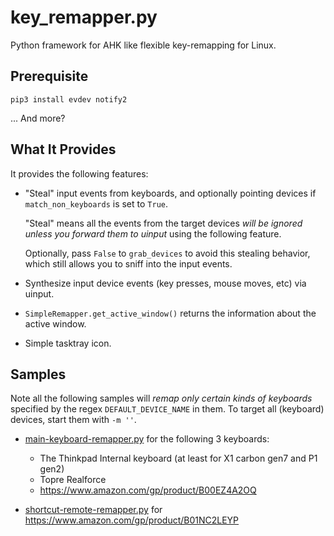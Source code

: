 # key_remapper.py

Python framework for AHK like flexible key-remapping for Linux.

## Prerequisite

```
pip3 install evdev notify2
```
... And more?

## What It Provides

It provides the following features:
- "Steal" input events from keyboards,
  and optionally pointing devices if `match_non_keyboards` is set to `True`.

  "Steal" means all the events from the target devices _will be ignored unless you forward
  them to uinput_ using the following feature.
  
  Optionally, pass `False` to `grab_devices` to avoid this stealing behavior, which still
  allows you to sniff into the input events.

- Synthesize input device events (key presses, mouse moves, etc) via uinput.
- `SimpleRemapper.get_active_window()` returns the information about the active window.
- Simple tasktray icon.


## Samples
 
Note all the following samples will _remap only certain kinds of keyboards_ specified
by the regex `DEFAULT_DEVICE_NAME` in them. To target all (keyboard) devices, start them
with `-m ''`.

 - [main-keyboard-remapper.py](main-keyboard-remapper.py) for the following 3 keyboards:
   - The Thinkpad Internal keyboard (at least for X1 carbon gen7 and P1 gen2)
   - Topre Realforce
   - https://www.amazon.com/gp/product/B00EZ4A2OQ

 - [shortcut-remote-remapper.py](shortcut-remote-remapper.py) for https://www.amazon.com/gp/product/B01NC2LEYP